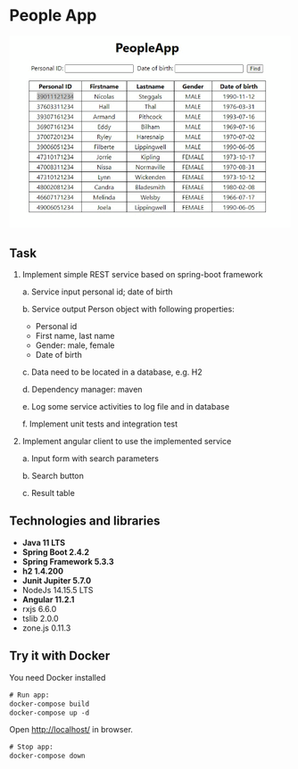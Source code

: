 # People App

![Alt text](/docs/screenshot.gif?raw=true "People App Screenshot")

## Task

1. Implement simple REST service based on spring-boot framework

   a. Service input personal id; date of birth

   b. Service output Person object with following properties:

   - Personal id
   - First name, last name
   - Gender: male, female
   - Date of birth

   c. Data need to be located in a database, e.g. H2

   d. Dependency manager: maven

   e. Log some service activities to log file and in database

   f. Implement unit tests and integration test

2. Implement angular client to use the implemented service

   a. Input form with search parameters

   b. Search button

   c. Result table

## Technologies and libraries

- **Java 11 LTS**
- **Spring Boot 2.4.2**
- **Spring Framework 5.3.3**
- **h2 1.4.200**
- **Junit Jupiter 5.7.0**
- NodeJs 14.15.5 LTS
- **Angular 11.2.1**
- rxjs 6.6.0
- tslib 2.0.0
- zone.js 0.11.3

## Try it with Docker

You need Docker installed

```
# Run app:
docker-compose build
docker-compose up -d
```

Open [http://localhost/](http://localhost/) in browser.

```
# Stop app:
docker-compose down
```
